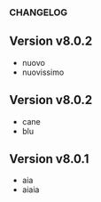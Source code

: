 ### CHANGELOG

## Version v8.0.2
- nuovo 
- nuovissimo
## Version v8.0.2
- cane 
- blu

## Version v8.0.1
- aia
- aiaia

